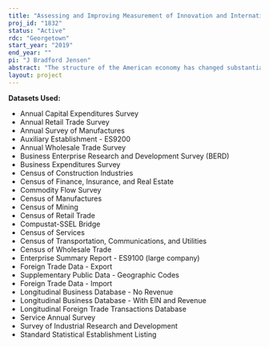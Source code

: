 ```yaml
---
title: "Assessing and Improving Measurement of Innovation and International Trade in the Service Sector"
proj_id: "1832"
status: "Active"
rdc: "Georgetown"
start_year: "2019"
end_year: ""
pi: "J Bradford Jensen"
abstract: "The structure of the American economy has changed substantially over the past 40 years. The manufacturing sector accounted for more than 25 percent of the labor force in 1970; it accounts for less than 10 percent now. Technological innovation and international trade have contributed to the evolution of the American economy and firms continue to change and evolve through innovation and international trade and investment. A key question is whether the US statistical system has kept pace with the structural changes in the US economy and whether existing data products adequately measure and document these important changes."
layout: project
---
```


**Datasets Used:**

  - Annual Capital Expenditures Survey 
  - Annual Retail Trade Survey 
  - Annual Survey of Manufactures 
  - Auxiliary Establishment - ES9200 
  - Annual Wholesale Trade Survey 
  - Business Enterprise Research and Development Survey (BERD) 
  - Business Expenditures Survey 
  - Census of Construction Industries 
  - Census of Finance, Insurance, and Real Estate 
  - Commodity Flow Survey 
  - Census of Manufactures 
  - Census of Mining 
  - Census of Retail Trade 
  - Compustat-SSEL Bridge 
  - Census of Services 
  - Census of Transportation, Communications, and Utilities 
  - Census of Wholesale Trade 
  - Enterprise Summary Report - ES9100 (large company) 
  - Foreign Trade Data - Export 
  - Supplementary Public Data - Geographic Codes 
  - Foreign Trade Data - Import 
  - Longitudinal Business Database - No Revenue 
  - Longitudinal Business Database - With EIN and Revenue 
  - Longitudinal Foreign Trade Transactions Database 
  - Service Annual Survey 
  - Survey of Industrial Research and Development 
  - Standard Statistical Establishment Listing 

